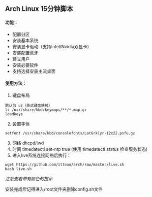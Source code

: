 ## Arch Linux 15分钟脚本

#### 功能：
* 配置分区
* 安装基本系统
* 安装显卡驱动（支持Intel/Nvidia双显卡）
* 安装配置蓝牙
* 建立用户
* 安装必要软件
* 支持选择安装主流桌面

#### 使用方法：
1. 键盘布局
```
默认为 us（美式键盘映射）
ls /usr/share/kbd/keymaps/**/*.map.gz
loadkeys
```
2. 设置字体
```
setfont /usr/share/kbd/consolefonts/LatGrkCyr-12x22.psfu.gz
```
3. 网络 dhcpd/iwd
4. 时间 timedatectl set-ntp true (使用 timedatectl status 检查服务状态)
5. 进入live系统连接网络后执行：
```
wget https://github.com/ittooo/arch/raw/master/live.sh
bash live.sh
```

*注意查看带有颜色的提示*

安装完成后记得进入/root文件夹删除config.sh文件
